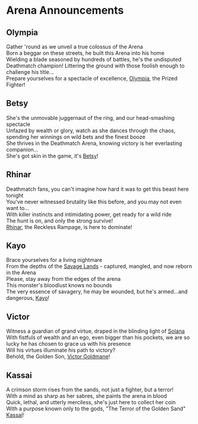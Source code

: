 # Arena Announcements

## Olympia
Gather 'round as we unveil a true colossus of the Arena<br>
Born a beggar on these streets, he built this Arena into his home<br>
Wielding a blade seasoned by hundreds of battles, he's the undisputed Deathmatch champion! Littering the ground with those foolish enough to challenge his title...<br>
Prepare yourselves for a spectacle of excellence, [Olympia](../../heroes-of-rathe/oldhim-about.md#oldhim-grandfather-of-eternity), the Prized Fighter!<br>

## Betsy
She's the unmovable juggernaut of the ring, and our head-smashing spectacle<br>
Unfazed by wealth or glory, watch as she dances through the chaos, spending her winnings on wild bets and the finest booze<br>
She thrives in the Deathmatch Arena, knowing victory is her everlasting companion...<br>
She's got skin in the game, it's [Betsy](../../heroes-of-rathe/betsy-about.md#betsy-skin-in-the-game)!<br>

## Rhinar
Deathmatch fans, you can't imagine how hard it was to get this beast here tonight<br>
You've never witnessed brutality like this before, and you may not even want to...<br>
With killer instincts and intimidating power, get ready for a wild ride<br>
The hunt is on, and only the strong survive!<br>
[Rhinar](../../heroes-of-rathe/rhinar-about.md#rhinar-reckless-rampage), the Reckless Rampage, is here to dominate!<br>

## Kayo
Brace yourselves for a living nightmare<br>
From the depths of the [Savage Lands](../../continents/rathe/savage-lands/savage-lands.md) - captured, mangled, and now reborn in the Arena<br>
Please, stay away from the edges of the arena<br>
This monster's bloodlust knows no bounds<br>
The very essence of savagery, he may be wounded, but he's armed...and dangerous, [Kayo](../../heroes-of-rathe/kayo-about.md#kayo-armed-and-dangerous)!<br>

## Victor
Witness a guardian of grand virtue, draped in the blinding light of [Solana](../../continents/rathe/solana/solana.md)<br>
With fistfuls of wealth and an ego, even bigger than his pockets, we are so lucky he has chosen to grace us with his presence<br>
Will his virtues illuminate his path to victory?<br>
Behold, the Golden Son, [Victor Goldmane](../../heroes-of-rathe/victor-goldmane-about.md#victor-goldmane-high-and-mighty)!<br>

## Kassai
A crimson storm rises from the sands, not just a fighter, but a terror!<br>
With a mind as sharp as her sabres, she paints the arena in blood<br>
Quick, lethal, and utterly merciless, she's just here to collect her coin<br>
With a purpose known only to the gods, "The Terror of the Golden Sand" [Kassai](../../heroes-of-rathe/kassai-about.md#kassai-of-the-golden-sand)!<br>
